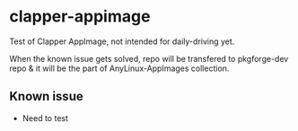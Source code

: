 # clapper-appimage

Test of Clapper AppImage, not intended for daily-driving yet.

When the known issue gets solved, repo will be transfered to pkgforge-dev repo & it will be the part of AnyLinux-AppImages collection.

## Known issue

- Need to test
